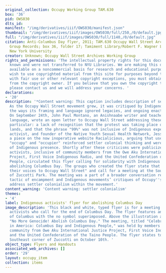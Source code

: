 ```yaml
---
original_collection: Occupy Working Group TAM.630
box: '36'
pid: OWS030
dlts_id:
manifest: "/img/derivatives/iiif/OWS030/manifest.json"
thumbnail: "/img/derivatives/iiif/images/OWS030/full/250,/0/default.jpg"
full: "/img/derivatives/iiif/images/OWS030/full/1140,/0/default.jpg"
citation: Anti-Columbus Day flyer, 2011; TAM.630 Occupy Wall Street Archives Working
  Group Records; box 36, folder 17; Tamiment Library/Robert F. Wagner Labor Archives,
  New York University
creator: Unknown; Occupy Wall Street Archives Working Group
rights_and_permisisons: 'The intellectual property rights for this document are not
  known and were not transferred to NYU Libraries. We are making this document publicly
  available on a noncommercial basis for research and educational purposes. If you
  wish to use copyrighted material from this site for purposes beyond those in accordance
  with fair use or other relevant copyright exceptions, you must obtain permission
  from the copyright owner. If you believe that you own the copyright to this document,
  please contact us and we will address your concerns. '
declarations:
- '20'
description: '*Content warning: This caption includes description of settler colonialism*
  As the Occupy Wall Street movement grew, it was critiqued by Indigenous people for
  the ways its framing and language ignored legacies, and ongoing enactments, of colonialism.
  On September 24th, John Paul Montano, an Anishnaabe writer and teacher of Nishnaabe
  language, wrote an open letter to Occupy Wall Street addressing these issues, in
  particular: a lack of recognition that the protest was taking place on Indigenous
  lands, and that the phrase "99%" was not inclusive of Indigenous experiences. Indigenous
  activist, and founder of the Native Youth Sexual Health Network, Jessica Yee wrote
  a piece on the now inoperative website Racialicious, arguing that use of the terms
  "occupy" and "occupier" reinforced settler colonial thinking and were an erasure
  of Indigenous presence. Shortly after these criticisms were publicized, Indigenous
  activists, inclusive of community members from the Owe Aku International Justice
  Project, First Voice Indigenous Radio, and the United Confederation of the Taino
  People, circulated this flyer calling for solidarity with Indigenous people and
  abolishing Columbus Day. The groups who created the flyer state that they will "bring
  their voices to Occupy Wall Street" and call for a meeting at the Southeast corner
  of Zuccotti Park. The meeting was a part of a broader conversation regarding the
  tactic of encampment and Indigenous movements’ critiques of Occupy''s failure to
  address settler colonialism within the movement.'
content_warning: 'Content warning: settler colonialism'
themes:
- '4'
label: Indigenous activists' flyer for abolishing Columbus Day
image_description: 'This black and white, typed flyer is for a meeting with Indigenous
  activists who call for the end of Columbus Day. The flyer features an illustration
  of Columbus with the no symbol superimposed. Above the illustration are the words
  "No More Genocide! Abolish Columbus Day." The meeting, titled "Celebrating Genocide
  in America: Columbus Day and Indigenous People," was held by members of the Indigenous
  community from Owe Aku International Justice Project, First Voice Indigenous Radio,
  and the United Confederation of the Taino People. The flyer states to meet in the
  Southeast corner of Zuccotti on October 10th. '
object_type: Flyers and Handouts
associated_web_archives: []
order: '29'
layout: occupy_item
collection: items
---
```

